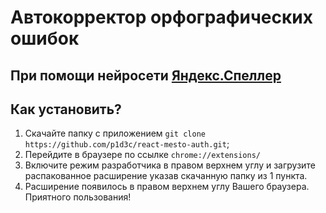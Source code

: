 # Автокорректор орфографических ошибок
## При помощи нейросети [Яндекс.Спеллер](https://yandex.ru/dev/speller/)

## Как установить?

1. Скачайте папку с приложением `git clone https://github.com/p1d3c/react-mesto-auth.git`;
2. Перейдите в браузере по ссылке `chrome://extensions/`
3. Включите режим разработчика в правом верхнем углу и загрузите распакованное расширение указав скачанную папку из 1 пункта.
4. Расширение появилось в правом верхнем углу Вашего браузера. Приятного пользования!